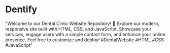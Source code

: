 # Dentify
  "Welcome to our Dental Clinic Website Repository! 🦷 Explore our modern, responsive site built with HTML, CSS, and JavaScript. Showcase your services, engage users with a simple contact form, and enhance your online presence. Feel free to customize and deploy! #DentalWebsite #HTML #CSS #JavaScript"
